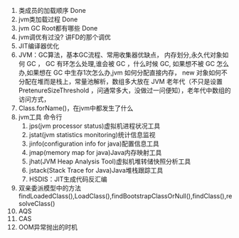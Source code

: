 1. 类成员的加载顺序 Done
2. jvm类加载过程 Done
3. jvm GC Root都有哪些 Done
4. jvm调优有过没? 讲FD的那个调优
5. JIT编译器优化
6. JVM：GC算法，基本GC流程、常用收集器优缺点， 内存划分,永久代对象如何 GC ， GC 有环怎么处理,谁会被 GC ，什么时候 GC, 如果想不被 GC 怎么办,如果想在 GC 中生存1次怎么办,jvm 如何分配直接内存， new 对象如何不分配在堆而是栈上，常量池解析，数组多大放在 JVM 老年代（不只是设置 PretenureSizeThreshold ，问通常多大，没做过一问便知），老年代中数组的访问方式，
7. Class.forName()，在jvm中都发生了什么
8. jvm工具
    命令行
    1. jps(jvm processor status)虚拟机进程状况工具
    2. jstat(jvm statistics monitoring)统计信息监视
    3. jinfo(configuration info for java)配置信息工具
    4. jmap(memory map for java)Java内存映射工具
    5. jhat(JVM Heap Analysis Tool)虚拟机堆转储快照分析工具
    6. jstack(Stack Trace for Java)Java堆栈跟踪工具
    7. HSDIS：JIT生成代码反汇编
9. 双亲委派模型中的方法
    findLoadedClass(),LoadClass(),findBootstrapClassOrNull(),findClass(),resolveClass()
10. AQS
11. CAS
12. OOM异常抛出的时机
